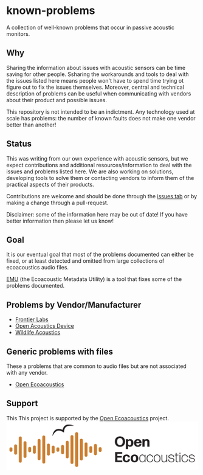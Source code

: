 # known-problems

A collection of well-known problems that occur in passive acoustic monitors.

## Why

Sharing the information about issues with acoustic sensors can be time saving for other people.
Ssharing the workarounds and tools to deal
with the issues listed here means people won't have to spend time trying ot figure out to fix the issues themselves.
Moreover, central and technical description of problems can be useful when communicating with
vendors about their product and possible issues. 

This repository is not intended to be an indictment. Any technology used at scale
has problems: the number of known faults does not make one vendor better than
another!

## Status

This was writing from our own experience with acoustic sensors, but we expect contributions
and additional resources/information to deal
with the issues and problems listed here. We are also working on solutions, developing
tools to solve them or contacting vendors to inform them of the practical 
aspects of their products.

Contributions are welcome and should be done through the [issues tab](https://github.com/ecoacoustics/known-problems/issues)
or by making a change through a pull-request.

Disclaimer: some of the information here may be out of date! If you have better information
then please let us know!

## Goal

It is our eventual goal that most of the problems documented can either be fixed,
or at least detected and omitted from large collections of ecoacoustics audio files.

[EMU](https://github.com/QutEcoacoustics/emu) (the Ecoacoustic Metadata Utility) is a tool
that fixes some of the problems documented.

## Problems by Vendor/Manufacturer

- [Frontier Labs](./frontier_labs)
- [Open Acoustics Device](./open_acoustics_devices)
- [Wildlife Acoustics](./wildlife_acoustics)

## Generic problems with files

These a problems that are common to audio files but are not associated with any vendor.

- [Open Ecoacoustics](./open_ecoacoustics)

## Support

This This project is supported by the [Open Ecoacoustics](https://openecoacoustics.org/) project.
![The Open Ecoacoustics Logo](./media/OpenEcoAcoustics_horizontal_rgb.jpg)

